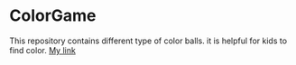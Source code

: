# ColorGame
This repository contains different type of color balls. it is helpful for kids to find color.
[My link]( https://pratikshatippe.github.io/ColorGame/)
